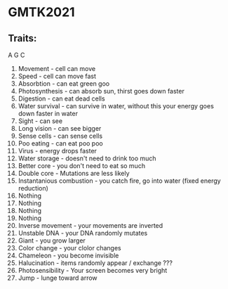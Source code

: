 # GMTK2021

## Traits:

A G C

1. Movement - cell can move
2. Speed - cell can move fast
3. Absorbtion - can eat green goo
4. Photosynthesis - can absorb sun, thirst goes down faster
5. Digestion - can eat dead cells
6. Water survival - can survive in water, without this your energy goes down faster in water
7. Sight - can see
8. Long vision - can see bigger
9. Sense cells - can sense cells
10. Poo eating - can eat poo poo
11. Virus - energy drops faster
12. Water storage - doesn't need to drink too much
13. Better core - you don't need to eat so much
14. Double core - Mutations are less likely
15. Instantanious combustion - you catch fire, go into water (fixed energy reduction)
16. Nothing 
17. Nothing 
18. Nothing 
19. Nothing 
20. Inverse movement - your movements are inverted
21. Unstable DNA - your DNA randomly mutates
22. Giant - you grow larger
23. Color change - your clolor changes
24. Chameleon - you become invisible
25. Halucination - items randomly appear / exchange  ???
26. Photosensibility - Your screen becomes very bright
27. Jump - lunge toward arrow
